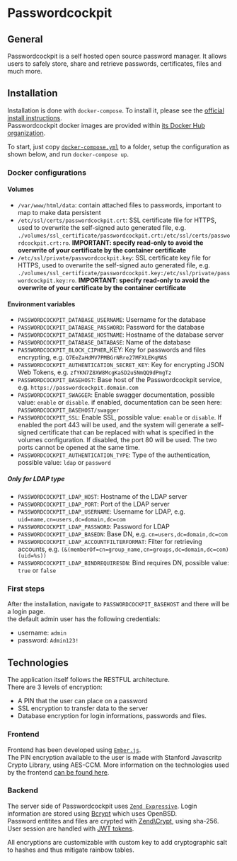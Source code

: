 # Passwordcockpit

## General

Passwordcockpit is a self hosted open source password manager. It allows users to safely store, share and retrieve passwords, certificates, files and much more.

## Installation

Installation is done with `docker-compose`. To install it, please see the [official install instructions](https://docs.docker.com/compose/install/).<br>
Passwordcockpit docker images are provided within [its Docker Hub organization](https://hub.docker.com/u/passwordcockpit).<br>

To start, just copy [`docker-compose.yml`](./docker-compose.yml) to a folder, setup the configuration as shown below, and run `docker-compose up`.

### Docker configurations
#### Volumes
- `/var/www/html/data`: contain attached files to passwords, important to map to make data persistent 
- `/etc/ssl/certs/passwordcockpit.crt`: SSL certificate file for HTTPS, used to overwrite the self-signed auto generated file, e.g. `./volumes/ssl_certificate/passwordcockpit.crt:/etc/ssl/certs/passwordcockpit.crt:ro`. **IMPORTANT: specify read-only to avoid the overwrite of your certificate by the container certificate**
- `/etc/ssl/private/passwordcockpit.key`: SSL certificate key file for HTTPS, used to overwrite the self-signed auto generated file, e.g. `./volumes/ssl_certificate/passwordcockpit.key:/etc/ssl/private/passwordcockpit.key:ro`. **IMPORTANT: specify read-only to avoid the overwrite of your certificate by the container certificate**

#### Environment variables
- `PASSWORDCOCKPIT_DATABASE_USERNAME`: Username for the database
- `PASSWORDCOCKPIT_DATABASE_PASSWORD`: Password for the database
- `PASSWORDCOCKPIT_DATABASE_HOSTNAME`: Hostname of the database server
- `PASSWORDCOCKPIT_DATABASE_DATABASE`: Name of the database
- `PASSWORDCOCKPIT_BLOCK_CIPHER`_KEY: Key for passwords and files encrypting, e.g. `Q7EeZaHdMV7PMBGrNRre27MFXLEKqMAS`
- `PASSWORDCOCKPIT_AUTHENTICATION_SECRET_KEY`: Key for encrypting JSON Web Tokens, e.g. `zfYKN7Z8XW8McgKaSD2uSNmQQ9dPmgTz`
- `PASSWORDCOCKPIT_BASEHOST`: Base host of the Passwordcockpit service, e.g. `https://passwordcockpit.domain.com`
- `PASSWORDCOCKPIT_SWAGGER`: Enable swagger documentation, possible value: `enable` or `disable`. if enabled, documentation can be seen here: `PASSWORDCOCKPIT_BASEHOST/swagger`
- `PASSWORDCOCKPIT_SSL`: Enable SSL, possible value: `enable` or `disable`. If enabled the port 443 will be used, and the system will generate a self-signed certificate that can be replaced with what is specified in the volumes configuration. If disabled, the port 80 will be used. The two ports cannot be opened at the same time.
- `PASSWORDCOCKPIT_AUTHENTICATION_TYPE`: Type of the authentication, possible value: `ldap` or `password`

##### Only for LDAP type
- `PASSWORDCOCKPIT_LDAP_HOST`: Hostname of the LDAP server
- `PASSWORDCOCKPIT_LDAP_PORT`: Port of the LDAP server
- `PASSWORDCOCKPIT_LDAP_USERNAME`: Username for LDAP, e.g. `uid=name,cn=users,dc=domain,dc=com`
- `PASSWORDCOCKPIT_LDAP_PASSWORD`: Password for LDAP
- `PASSWORDCOCKPIT_LDAP_BASEDN`: Base DN, e.g. `cn=users,dc=domain,dc=com`
- `PASSWORDCOCKPIT_LDAP_ACCOUNTFILTERFORMAT`: Filter for retrieving accounts, e.g. `(&(memberOf=cn=group_name,cn=groups,dc=domain,dc=com)(uid=%s))`
- `PASSWORDCOCKPIT_LDAP_BINDREQUIRESDN`: Bind requires DN, possible value: `true` or `false`

### First steps

After the installation, navigate to `PASSWORDCOCKPIT_BASEHOST` and there will be a login page.<br>
the default admin user has the following credentials:
- username: `admin`
- password: `Admin123!`

## Technologies
The application itself follows the RESTFUL architecture. <br>
There are 3 levels of encryption:
- A PIN that the user can place on a password
- SSL encryption to transfer data to the server
- Database encryption for login informations, passwords and files.


### Frontend
Frontend has been developed using [`Ember.js`](https://emberjs.com/). <br>
The PIN encryption available to the user is made with Stanford Javascritp Crypto Library, using AES-CCM.
More information on the technologies used by the frontend [can be found here](https://github.com/passwordcockpit/frontend/blob/master/README.md).

### Backend
The server side of Passwordcockpit uses [`Zend Expressive`](https://docs.zendframework.com/zend-expressive/).
Login information are stored using [Bcrypt](https://en.wikipedia.org/wiki/Bcrypt) which uses OpenBSD. <br>
Password entitites and files are crypted with [Zend\Crypt](https://docs.zendframework.com/zend-crypt/), using sha-256.<br>
User session are handled with [JWT tokens](https://jwt.io/).

All encryptions are customizable with custom key to add cryptographic salt to hashes and thus mitigate rainbow tables.



